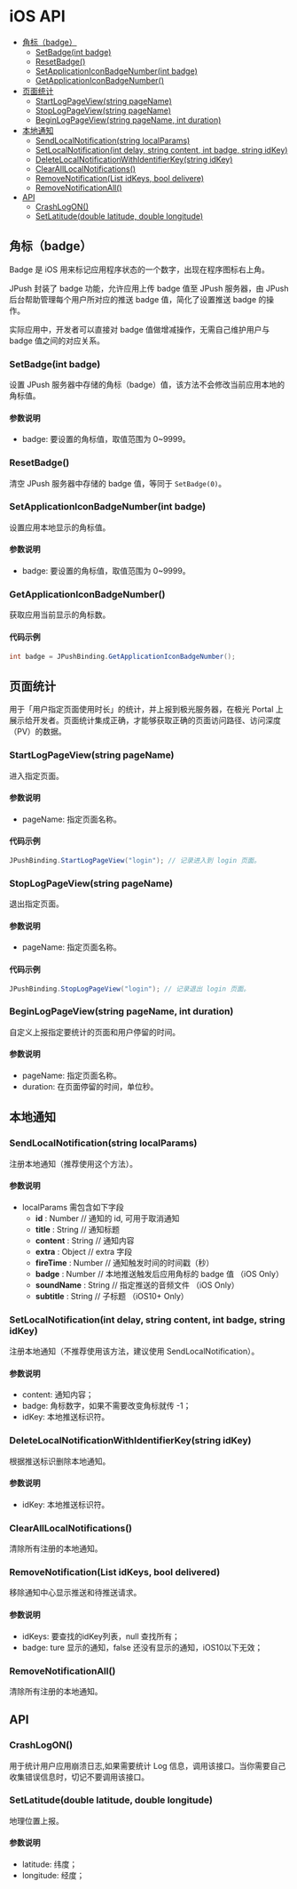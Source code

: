 # iOS API

- [角标（badge）](#角标badge)
  - [SetBadge(int badge)](#setbadgeint-badge)
  - [ResetBadge()](#resetbadge)
  - [SetApplicationIconBadgeNumber(int badge)](#setapplicationiconbadgenumberint-badge)
  - [GetApplicationIconBadgeNumber()](#getapplicationiconbadgenumber)
- [页面统计](#页面统计)
  - [StartLogPageView(string pageName)](#startlogpageviewstring-pagename)
  - [StopLogPageView(string pageName)](#stoplogpageviewstring-pagename)
  - [BeginLogPageView(string pageName, int duration)](#beginlogpageviewstring-pagename-int-duration)
- [本地通知](#本地通知)
  - [SendLocalNotification(string localParams)](#sendlocalnotificationstring-localparams)
  - [SetLocalNotification(int delay, string content, int badge, string idKey)](#setlocalnotificationint-delay-string-content-int-badge-string-idkey)
  - [DeleteLocalNotificationWithIdentifierKey(string idKey)](#deletelocalnotificationwithidentifierkeystring-idkey)
  - [ClearAllLocalNotifications()](#clearalllocalnotifications)
  - [RemoveNotification(List<string> idKeys, bool delivere)](#removeNotification-idKeys-bool-delivere)
  - [RemoveNotificationAll()](#RemoveNotificationAll)
- [API](#API)
  - [CrashLogON()](#CrashLogON)
  - [SetLatitude(double latitude, double longitude)](#SetLatitude-latitude-double-longitude)

## 角标（badge）

Badge 是 iOS 用来标记应用程序状态的一个数字，出现在程序图标右上角。

JPush 封装了 badge 功能，允许应用上传 badge 值至 JPush 服务器，由 JPush 后台帮助管理每个用户所对应的推送 badge 值，简化了设置推送 badge 的操作。

实际应用中，开发者可以直接对 badge 值做增减操作，无需自己维护用户与 badge 值之间的对应关系。

### SetBadge(int badge)

设置 JPush 服务器中存储的角标（badge）值，该方法不会修改当前应用本地的角标值。

#### 参数说明

- badge: 要设置的角标值，取值范围为 0~9999。

### ResetBadge()

清空 JPush 服务器中存储的 badge 值，等同于 `SetBadge(0)`。

### SetApplicationIconBadgeNumber(int badge)

设置应用本地显示的角标值。

#### 参数说明

- badge: 要设置的角标值，取值范围为 0~9999。

### GetApplicationIconBadgeNumber()

获取应用当前显示的角标数。

#### 代码示例

```csharp
int badge = JPushBinding.GetApplicationIconBadgeNumber();
```

## 页面统计

用于「用户指定页面使用时长」的统计，并上报到极光服务器，在极光 Portal 上展示给开发者。页面统计集成正确，才能够获取正确的页面访问路径、访问深度（PV）的数据。

### StartLogPageView(string pageName)

进入指定页面。

#### 参数说明

- pageName: 指定页面名称。

#### 代码示例

```csharp
JPushBinding.StartLogPageView("login"); // 记录进入到 login 页面。
```

### StopLogPageView(string pageName)

退出指定页面。

#### 参数说明

- pageName: 指定页面名称。

#### 代码示例

```csharp
JPushBinding.StopLogPageView("login"); // 记录退出 login 页面。
```

### BeginLogPageView(string pageName, int duration)

自定义上报指定要统计的页面和用户停留的时间。

#### 参数说明

- pageName: 指定页面名称。
- duration: 在页面停留的时间，单位秒。

## 本地通知

### SendLocalNotification(string localParams)

注册本地通知（推荐使用这个方法）。

#### 参数说明

- localParams 需包含如下字段
  - **id** : Number // 通知的 id, 可用于取消通知
  - **title** : String // 通知标题
  - **content** : String // 通知内容
  - **extra** : Object // extra 字段
  - **fireTime** : Number // 通知触发时间的时间戳（秒）
  - **badge** : Number // 本地推送触发后应用角标的 badge 值 （iOS Only）
  - **soundName** : String // 指定推送的音频文件 （iOS Only）
  - **subtitle** : String // 子标题 （iOS10+ Only）

### SetLocalNotification(int delay, string content, int badge, string idKey)

注册本地通知（不推荐使用该方法，建议使用 SendLocalNotification）。

#### 参数说明

- content: 通知内容；
- badge: 角标数字，如果不需要改变角标就传 -1；
- idKey: 本地推送标识符。

### DeleteLocalNotificationWithIdentifierKey(string idKey)

根据推送标识删除本地通知。

#### 参数说明

- idKey: 本地推送标识符。

### ClearAllLocalNotifications()

清除所有注册的本地通知。

### RemoveNotification(List<string> idKeys, bool delivered)

移除通知中心显示推送和待推送请求。

#### 参数说明

- idKeys: 要查找的idKey列表，null 查找所有；
- badge: ture 显示的通知，false 还没有显示的通知，iOS10以下无效；

### RemoveNotificationAll()

清除所有注册的本地通知。

## API

###  CrashLogON()

用于统计用户应用崩溃日志,如果需要统计 Log 信息，调用该接口。当你需要自己收集错误信息时，切记不要调用该接口。

### SetLatitude(double latitude, double longitude)

地理位置上报。

#### 参数说明

- latitude: 纬度；
- longitude: 经度；